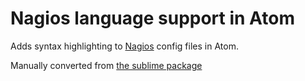 # Nagios language support in Atom

Adds syntax highlighting to [Nagios](http://www.nagios.org/) config files in Atom.

Manually converted from [the sublime package](https://github.com/bn0/nagios-sublime)

